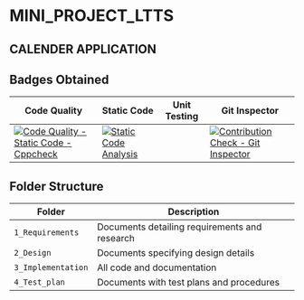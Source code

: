# MINI_PROJECT_LTTS

## CALENDER APPLICATION


## Badges Obtained
Code Quality | Static Code |Unit Testing| Git Inspector 
--------------|--------------|---------------|----------
 [![Code Quality - Static Code - Cppcheck](https://github.com/Purva112/Demo/actions/workflows/cpp_check.yml/badge.svg)](https://github.com/Purva112/Demo/actions/workflows/cpp_check.yml)| [![Static Code Analysis](https://github.com/Purva112/Demo/actions/workflows/static-code.yml/badge.svg)](https://github.com/Purva112/Demo/actions/workflows/static-code.yml) |    |[![Contribution Check - Git Inspector](https://github.com/Purva112/Demo/actions/workflows/git-inspector.yml/badge.svg)](https://github.com/Purva112/Demo/actions/workflows/git-inspector.yml)


## Folder Structure
Folder             | Description
-------------------| -----------------------------------------
`1_Requirements`   | Documents detailing requirements and research
`2_Design`         | Documents specifying design details
`3_Implementation` | All code and documentation
`4_Test_plan`      | Documents with test plans and procedures


